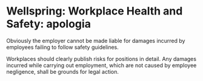 # Wellspring: Workplace Health and Safety: apologia

Obviously the employer cannot be made liable for damages incurred by employees failing to follow safety guidelines.

Workplaces should clearly publish risks for positions in detail. Any damages incurred while carrying out employment, which are not caused by employee negligence, shall be grounds for legal action.
